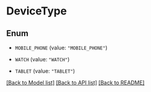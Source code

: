 # DeviceType

## Enum


* `MOBILE_PHONE` (value: `"MOBILE_PHONE"`)

* `WATCH` (value: `"WATCH"`)

* `TABLET` (value: `"TABLET"`)


[[Back to Model list]](../README.md#documentation-for-models) [[Back to API list]](../README.md#documentation-for-api-endpoints) [[Back to README]](../README.md)


